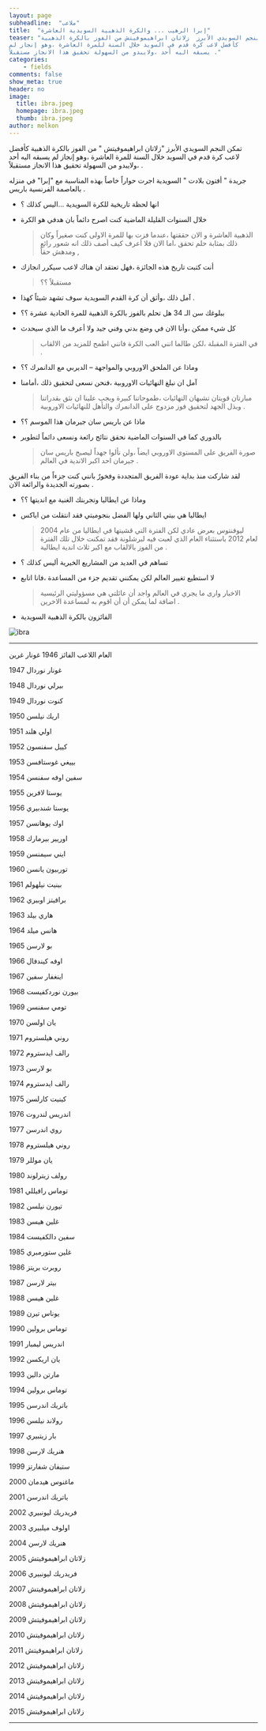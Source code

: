 ```yaml
---
layout: page
subheadline:  "ملاعب"
title:  "إبرا الرهيب ... والكرة الذهبية السويدية العاشرة"
teaser: "تمكن النجم السويدي الأبرز  زلاتان ابراهيموفيتش من الفوز بالكرة الذهبية
كأفضل لاعب كرة قدم في السويد خلال السنة للمرة العاشرة ،وهو إنجاز لم
يسبقه اليه أحد ،ولايبدو من السهولة تحقيق هذا الانجاز مستقبلاً ."
categories:
    - fields
comments: false
show_meta: true
header: no
image:
  title: ibra.jpeg
  homepage: ibra.jpeg
  thumb: ibra.jpeg
author: melkon
---
```





تمكن النجم السويدي الأبرز "زلاتان ابراهيموفيتش " من الفوز بالكرة الذهبية
كأفضل لاعب كرة قدم في السويد خلال السنة للمرة العاشرة ،وهو إنجاز لم
يسبقه اليه أحد ،ولايبدو من السهولة تحقيق هذا الانجاز مستقبلاً .

جريدة " أفتون بلادت " السويدية اجرت حواراً خاصاً بهذه المناسبة مع "إبرا"
في منزله بالعاصمة الفرنسية باريس .

-   انها لحظة تاريخية للكرة السويدية ...اليس كذلك ؟

-   خلال السنوات القليلة الماضية كنت اصرح دائماً بان هدفي هو الكرة
    > الذهبية العاشرة و الان حققتها ،عندما فزت بها للمرة الاولى كنت
    > صغيراً وكان ذلك بمثابة حلم تحقق ،اما الان فلا أعرف كيف أصف ذلك انه
    > شعور رائع ومدهش حقاً ,

-   أنت كتبت تاريخ هذه الجائزة ،فهل تعتقد ان هناك لاعب سيكرر انجازك
    > مستقبلاً ؟؟

-   آمل ذلك ،وأثق أن كرة القدم السويدية سوف تشهد شيئاً كهذا .

-   ببلوغك سن الـ 34 هل تحلم بالفوز بالكرة الذهبية للمرة الحادية عشرة ؟؟

-   كل شيء ممكن ،وأنا الان في وضع بدني وفني جيد ولا أعرف ما الذي سيحدث
    > في الفترة المقبلة ،لكن طالما انني العب الكرة فانني اطمح للمزيد من
    > الالقاب .

-   وماذا عن الملحق الاوروبي والمواجهة – الديربي مع الدانمرك ؟؟

-   آمل ان نبلغ النهائيات الاوروبية ،فنحن نسعى لتحقيق ذلك ،أمامنا
    > مبارتان قويتان تشبهان النهائيات ،طموحاتنا كبيرة ويجب علينا ان نثق
    > بقدراتنا وبذل الجهد لتحقيق فوز مزدوج على الدانمرك والتأهل
    > للنهائيات الاوروبية .

-   ماذا عن باريس سان جيرمان هذا الموسم ؟؟

-   بالدوري كما في السنوات الماضية نحقق نتائج رائعة ونسعى دائماً لتطوير
    > صورة الفريق على المستوى الاوروبي ايضاً ،ولن نألوا جهداً ليصبح
    > باريس سان جيرمان احد اكبر الاندية في العالم .

لقد شاركت منذ بداية عودة الفريق المتجددة وفخورٌ بانني كنت جزءاً من بناء
الفريق بصورته الجديدة والرائعة الان .

-   وماذا عن ايطاليا وتجربتك الغنية مع انديتها ؟؟

-   ايطاليا هي بيتي الثاني ولها الفضل بنجوميتي فقد انتقلت من اياكس
    > ليوفنتوس بعرض عادي لكن الفترة التي قشيتها في ايطاليا من عام 2004
    > لعام 2012 باستثناء العام الذي لعبت فيه لبرشلونة فقد تمكنت خلال تلك
    > الفترة من الفوز بالالقاب مع اكبر ثلاث اندية ايطالية .

-   تساهم في العديد من المشاريع الخيرية أليس كذلك ؟

-   لا استطيع تغيير العالم لكن يمكنني تقديم جزء من المساعدة ،فانا اتابع
    > الاخبار وارى ما يجري في العالم واجد أن عائلتي هي مسؤوليتي الرئيسية
    > اضافة لما يمكن أن أن اقوم به لمساعدة الاخرين .

-   الفائزون بالكرة الذهبية السويدية

![ibra](/images/ibra-2.jpg)

  ------- ---------------------
  العام   اللاعب الفائز
  1946    غونار غرين

  1947    غونار نوردال

  1948    بيرلي نوردال

  1949    كنوت نوردال

  1950    اريك نيلسن

  1951    اولي هلند

  1952    كييل سفنسون

  1953    بييغي غوستافسن

  1954    سفين اوفه سفنسن

  1955    يوستا لافرين

  1956    يوستا شندبيري

  1957    اوك يوهانسن

  1958    اوريير بيرمارك

  1959    ايني سيمنسن

  1960    توربيون يانسن

  1961    بينيت نيلهولم

  1962    برافيتز اوبيري

  1963    هاري بيلد

  1964    هانس ميلد

  1965    بو لارسن

  1966    اوفه كيندفال

  1967    اينغفار سفين

  1968    بيورن نوردكفيست

  1969    تومي سفنسن

  1970    يان اولسن

  1971    روني هيلستروم

  1972    رالف ايدستروم

  1973    بو لارسن

  1974    رالف ايدستروم

  1975    كينيت كارلسن

  1976    اندريس لندروت

  1977    روي اندرسن

  1978    روني هيلستروم

  1979    يان موللر

  1980    رولف زيترلوند

  1981    توماس رافيللي

  1982    تيورن نيلسن

  1983    غلين هيسن

  1984    سفين دالكفيست

  1985    غلين ستورمبري

  1986    روبرت بريتز

  1987    بيتر لارسن

  1988    غلين هيسن

  1989    يوناس تيرن

  1990    توماس برولين

  1991    اندريس ليمبار

  1992    يان اريكسن

  1993    مارتن دالين

  1994    توماس برولين

  1995    باتريك اندرسن

  1996    رولاند نيلسن

  1997    بار زيتبيري

  1998    هنريك لارسن

  1999    ستيفان شفارتز

  2000    ماغنوس هيدمان

  2001    باتريك اندرسن

  2002    فريدريك ليونبيري

  2003    اولوف ميلبيري

  2004    هنريك لارسن

  2005    زلاتان ابراهيموفيتش

  2006    فريدريك ليونبيري

  2007    زلاتان ابراهيموفيتش

  2008    زلاتان ابراهيموفيتش

  2009    زلاتان ابراهيموفيتش

  2010    زلاتان ابراهيموفيتش

  2011    زلاتان ابراهيموفيتش

  2012    زلاتان ابراهيموفيتش

  2013    زلاتان ابراهيموفيتش

  2014    زلاتان ابراهيموفيتش

  2015    زلاتان ابراهيموفيتش
  ------- ---------------------
